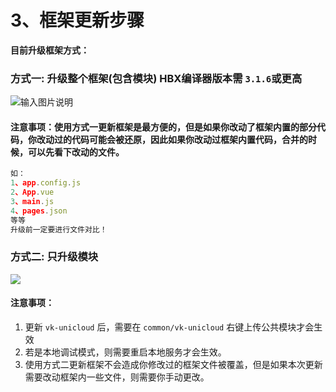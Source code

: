# 3、框架更新步骤
 

**目前升级框架方式：**

### 方式一: 升级整个框架(包含模块) HBX编译器版本需 `3.1.6`或更高
![输入图片说明](https://vkceyugu.cdn.bspapp.com/VKCEYUGU-cf0c5e69-620c-4f3c-84ab-f4619262939f/c764bee9-8fac-4fc6-80b7-e6d1a00740f5.png "插件更新方法.png")

#### 注意事项：使用方式一更新框架是最方便的，但是如果你改动了框架内置的部分代码，你改动过的代码可能会被还原，因此如果你改动过框架内置代码，合并的时候，可以先看下改动的文件。

```js
如：
1、app.config.js
2、App.vue
3、main.js
4、pages.json
等等
升级前一定要进行文件对比！
```

### 方式二: 只升级模块

![](https://vkceyugu.cdn.bspapp.com/VKCEYUGU-cf0c5e69-620c-4f3c-84ab-f4619262939f/c72fa719-9444-4874-93a5-7b09d440feee.jpg)

#### 注意事项：

1. 更新 `vk-unicloud` 后，需要在 `common/vk-unicloud` 右键上传公共模块才会生效
2. 若是本地调试模式，则需要重启本地服务才会生效。
3. 使用方式二更新框架不会造成你修改过的框架文件被覆盖，但是如果本次更新需要改动框架内一些文件，则需要你手动更改。